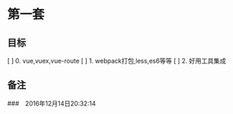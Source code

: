# 第一套

## 目标

[ ] 0. vue,vuex,vue-route
[ ] 1. webpack打包,less,es6等等
[ ] 2. 好用工具集成

## 备注

###　2016年12月14日20:32:14

